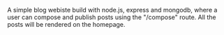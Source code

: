 A simple blog webiste build with node.js, express and mongodb, where a user can compose and publish posts using the "/compose" route. All the posts will be rendered on the homepage.
